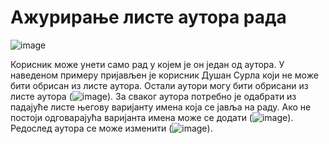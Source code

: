 # Ажурирање листе аутора рада
 
 ![image](https://user-images.githubusercontent.com/29538544/148252005-da60ad0a-8925-4825-aff0-e93cd4c109f8.png)
 
Корисник може унети само рад у којем је он један од аутора. У наведеном примеру пријављен је корисник Душан Сурла који не може бити обрисан из листе аутора. Остали аутори могу бити обрисани из листе аутора (![image](https://user-images.githubusercontent.com/29538544/148371986-0e3f7e2f-00b0-4428-961a-0cd7ff5428b3.png)). За сваког аутора потребно је одабрати из падајуће листе његову варијанту имена која се јавља на раду. Ако не постоји одговарајућа варијанта имена може се додати (![image](https://user-images.githubusercontent.com/29538544/148372135-f3a75b62-d956-4f47-b3ae-01e65b2630f5.png)). Редослед аутора се може изменити (![image](https://user-images.githubusercontent.com/29538544/148372227-83e7e119-ee1f-49c7-9209-762993428cbe.png)). 
